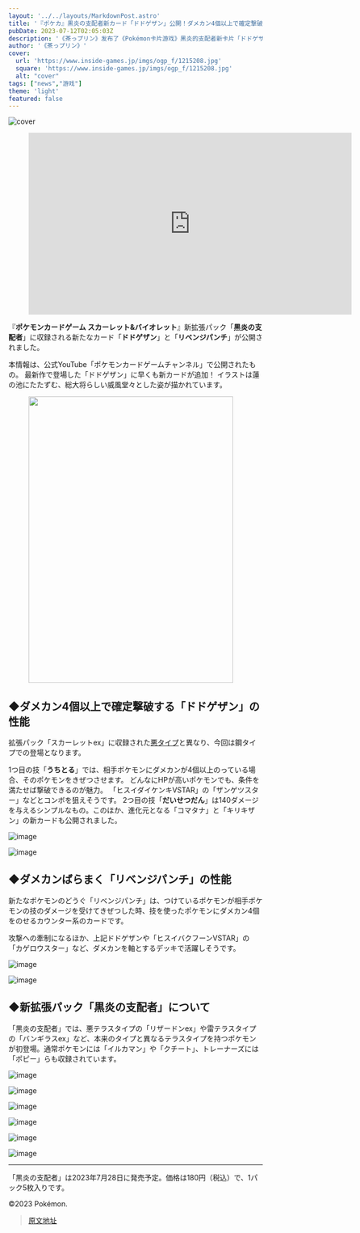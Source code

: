 ```yaml
---
layout: '../../layouts/MarkdownPost.astro'
title: '『ポケカ』黒炎の支配者新カード「ドドゲザン」公開！ダメカン4個以上で確定撃破、コンボ狙える「リベンジパンチ」も必見'
pubDate: 2023-07-12T02:05:03Z
description: '《茶っプリン》发布了《Pokémon卡片游戏》黑炎的支配者新卡片「ドドゲザン」！通过4个以上的伤害计数器可以确认击败对手，还有可以瞄准连击的「リベンジパンチ」也是必看的。'
author: '《茶っプリン》'
cover:
  url: 'https://www.inside-games.jp/imgs/ogp_f/1215208.jpg'
  square: 'https://www.inside-games.jp/imgs/ogp_f/1215208.jpg'
  alt: "cover"
tags: ["news","游戏"]
theme: 'light'
featured: false
---
```


![cover](https://www.inside-games.jp/imgs/ogp_f/1215208.jpg)

<figure class="ctms-editor-youtube"><iframe src="https://www.youtube.com/embed/aP1lb__HFMs?rel=0" width="640" height="360" max-width="100%" frameborder="0" allow="accelerometer; autoplay; encrypted-media; gyroscope; picture-in-picture" allowfullscreen=""></iframe></figure>

『<b>ポケモンカードゲーム スカーレット&amp;バイオレット</b>』新拡張パック「<b>黒炎の支配者</b>」に収録される新たなカード「<b>ドドゲザン</b>」と「<b>リベンジパンチ</b>」が公開されました。

本情報は、公式YouTube「ポケモンカードゲームチャンネル」で公開されたもの。 最新作で登場した「ドドゲザン」に早くも新カードが追加！ イラストは蓮の池にたたずむ、総大将らしい威風堂々とした姿が描かれています。

<figure class="ctms-editor-image"><img src="https://www.inside-games.jp/imgs/zoom/1215203.jpg" class="inline-article-image" width="405" height="567"></figure>

## ◆ダメカン4個以上で確定撃破する「ドドゲザン」の性能

拡張パック「スカーレットex」に収録された<a target="_blank" rel="noopener noreferrer nofollow" href="https://www.pokemon-card.com/card-search/details.php/card/42604/regu/all">悪タイプ</a>と異なり、今回は鋼タイプでの登場となります。

1つ目の技「<b>うちとる</b>」では、相手ポケモンにダメカンが4個以上のっている場合、そのポケモンをきぜつさせます。 どんなにHPが高いポケモンでも、条件を満たせば撃破できるのが魅力。 「ヒスイダイケンキVSTAR」の「ザンゲツスター」などとコンボを狙えそうです。
2つ目の技「**だいせつだん**」は140ダメージを与えるシンプルなもの。このほか、進化元となる「コマタナ」と「キリキザン」の新カードも公開されました。

![image](https://www.inside-games.jp/imgs/zoom/1215206.jpg)

![image](https://www.inside-games.jp/imgs/zoom/1215282.png)

## ◆ダメカンばらまく「リベンジパンチ」の性能

新たなポケモンのどうぐ「リベンジパンチ」は、つけているポケモンが相手ポケモンの技のダメージを受けてきぜつした時、技を使ったポケモンにダメカン4個をのせるカウンター系のカードです。

攻撃への牽制になるほか、上記ドドゲザンや「ヒスイバクフーンVSTAR」の「カゲロウスター」など、ダメカンを軸とするデッキで活躍しそうです。

![image](https://www.inside-games.jp/imgs/zoom/1215204.jpg)

![image](https://www.inside-games.jp/imgs/zoom/1215207.jpg)

## ◆新拡張パック「黒炎の支配者」について

「黒炎の支配者」では、悪テラスタイプの「リザードンex」や雷テラスタイプの「バンギラスex」など、本来のタイプと異なるテラスタイプを持つポケモンが初登場。通常ポケモンには「イルカマン」や「クチート」、トレーナーズには「ポピー」らも収録されています。

![image](https://www.inside-games.jp/imgs/zoom/1215058.png)

![image](https://www.inside-games.jp/imgs/zoom/1215062.jpg)

![image](https://www.inside-games.jp/imgs/zoom/1215063.jpg)

![image](https://www.inside-games.jp/imgs/zoom/1215064.jpg)

![image](https://www.inside-games.jp/imgs/zoom/1215059.jpg)

![image](https://www.inside-games.jp/imgs/zoom/1215060.jpg)

---

「黒炎の支配者」は2023年7月28日に発売予定。価格は180円（税込）で、1パック5枚入りです。

©2023 Pokémon.

>[原文地址](https://www.inside-games.jp/article/2023/07/12/147149.html)  